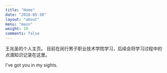 ```yaml
---
title: "Home"
date: "2018-05-30"
layout: "about"
menu: "main"
weight: 10
comments: false
---
```


王兆圣的个人主页。
目前在闵行男子职业技术学院学习，后续会将学习过程中的点滴知识记录在这里。

<script type="text/javascript" src="//ra.revolvermaps.com/0/0/1.js?i=0h6saubqjnp&amp;s=350&amp;m=7&amp;v=true&amp;r=false&amp;b=000000&amp;n=false&amp;c=ff0000" async="async"></script>

I've got you in my sights. 